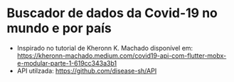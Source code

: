# Buscador de dados da Covid-19 no mundo e por país

 - Inspirado no tutorial de Kheronn K. Machado disponível em: https://kheronn-machado.medium.com/covid19-api-com-flutter-mobx-e-modular-parte-1-619cc343a3b1
 - API utilzada: https://github.com/disease-sh/API
